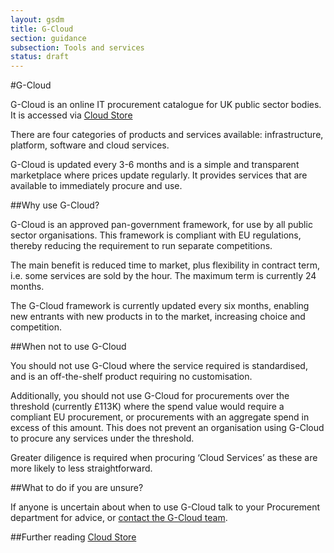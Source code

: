 ```yaml
---
layout: gsdm
title: G-Cloud
section: guidance
subsection: Tools and services
status: draft
---
```

    
#G-Cloud

G-Cloud is an online IT procurement catalogue for UK public sector bodies. It is accessed via [Cloud Store](http://gcloud.civilservice.gov.uk/)

There are four categories of products and services available: infrastructure, platform, software and cloud services.

G-Cloud is updated every 3-6 months and is a simple and transparent marketplace where prices update regularly. It provides services that are available to immediately procure and use.

##Why use G-Cloud?

G-Cloud is an approved pan-government framework, for use by all public sector organisations. This framework is compliant with EU regulations, thereby reducing the requirement to run separate competitions. 

The main benefit is reduced time to market, plus flexibility in contract term, i.e. some services are sold by the hour. The maximum term is currently 24 months. 

The G-Cloud framework is currently updated every six months, enabling new entrants with new products in to the market, increasing choice and competition.

##When not to use G-Cloud

You should not use G-Cloud where the service required is standardised, and is an off-the-shelf product requiring no customisation. 

Additionally, you should not use G-Cloud for procurements over the threshold (currently &pound;113K) where the spend value would require a compliant EU procurement, or procurements with an aggregate spend in excess of this amount. This does not prevent an organisation using G-Cloud to procure any services under the threshold.

Greater diligence is required when procuring ‘Cloud Services’ as these are more likely to less straightforward.

##What to do if you are unsure?

If anyone is uncertain about when to use G-Cloud talk to your Procurement department for advice, or [contact the G-Cloud team](http://gcloud.civilservice.gov.uk/contact-us/).

##Further reading
[Cloud Store](http://gcloud.civilservice.gov.uk/)